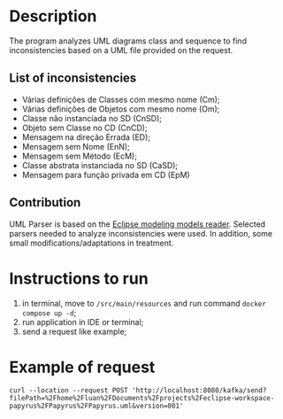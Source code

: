 # Description

The program analyzes UML diagrams class and sequence to find inconsistencies based on a UML file provided on the request.

## List of inconsistencies

- Várias definições de Classes com mesmo nome (Cm);
- Várias definições de Objetos com mesmo nome (Om);
- Classe não instanciada no SD (CnSD);
- Objeto sem Classe no CD (CnCD);
- Mensagem na direção Errada (ED);
- Mensagem sem Nome (EnN);
- Mensagem sem Método (EcM);
- Classe abstrata instanciada no SD (CaSD);
- Mensagem para função privada em CD (EpM)

## Contribution

UML Parser is based on the [Eclipse modeling models reader](https://github.com/hammadirrshad/emf-uml-model-reader). Selected parsers needed to analyze inconsistencies were used. In addition, some small modifications/adaptations in treatment.

# Instructions to run

1. in terminal, move to `/src/main/resources` and run command `docker compose up -d`;
2. run application in IDE or terminal;
3. send a request like example;

# Example of request

```
curl --location --request POST 'http://localhost:8080/kafka/send?filePath=%2Fhome%2Fluan%2FDocuments%2Fprojects%2Feclipse-workspace-papyrus%2FPapyrus%2FPapyrus.uml&version=001'
```